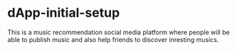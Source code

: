 # dApp-initial-setup
This is a music recommendation social media platform where people will be able to publish music and also help friends to discover inresting musics. 
